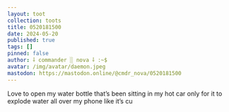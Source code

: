 ```yaml
---
layout: toot
collection: toots
title: 0520181500
date: 2024-05-20
published: true
tags: []
pinned: false
author: ⸸ commander ░ nova ⸸ :~$
avatar: /img/avatar/daemon.jpeg
mastodon: https://mastodon.online/@cmdr_nova/0520181500
---
```


Love to open my water bottle that’s been sitting in my hot car only for it to explode water all over my phone like it’s cu
